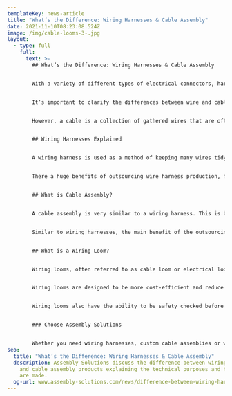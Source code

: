 ```yaml
---
templateKey: news-article
title: "What’s the Difference: Wiring Harnesses & Cable Assembly"
date: 2021-11-10T08:23:08.524Z
image: /img/cable-looms-3-.jpg
layout:
  - type: full
    full:
      text: >-
        ## What’s the Difference: Wiring Harnesses & Cable Assembly


        With a variety of different types of electrical connectors, harnesses and assemblies, it can be difficult to differentiate between them all. We’ve decided to create a guide to help explain the difference between wiring harnesses and cable assemblies.


        It’s important to clarify the differences between wire and cables in order to fully understand the variations of wiring harnesses and cable assemblies. A wire is basically a single conductor made up of either single or multiple strands of connective materials. These materials, typically copper or aluminium, are protected in a non-conductive thermoplastic. 


        However, a cable is a collection of gathered wires that are often covered in different coloured thermoplastic sheaths to aid identification. These sheaths are secured together within a rubber or thermoplastic external cover.


        ## Wiring Harnesses Explained 


        A wiring harness is used as a method of keeping many wires tidy and follows a predefined layout. An example of this would include several wires of a specific length, which are secured together in order to save space and prevent damage during use. Some more complex wiring harnesses have wires going in multiple directions and may include a variety of different termination components.  The wires in both simple and more complex harnesses are usually bound together.  Keeping the wires neatly in place also helps to identify faults much easier. At Assembly Solutions, the production of multiple wire harnesses can be done at once, they are made quickly and at a affordable costs.


        There a huge benefits of outsourcing wire harness production, for example, from Assembly Solutions. For one, there are significantly reduced costs both in terms of direct labour and capital spend. There is also greater efficiencies that are achieved by using a company like Assembly Solutions for wiring harness production. At Assembly solutions, we supply great quality and safety assured wiring harnesses for a wide variety of industries.  Using a wiring harness producer, like Assembly Solutions, offer a superior quality finish and incorporate quality assurance procedures to reduce the risk of faults in the completed products.


        ## What is Cable Assembly? 


        A cable assembly is very similar to a wiring harness. This is because both types follow a pre-designed layout that holds several wires together. However, cable assemblies have the ability to incorporate and hold together individual wires and multicore cables. The biggest difference between cable assemblies and wiring harnesses is that with cable assembly the wiring system is protected by an external casing. Usually made from rubber or vinyl in order to protect the wires and cables from extreme weather, chemical substances and physical damage.   


        Similar to wiring harnesses, the main benefit of the outsourcing cable assembly is that costs are kept low and greater quality assurance for products. 


        ## What is a Wiring Loom? 


        Wiring looms, often referred to as cable loom or electrical loom, are more complex assemblies that are made from different wires and cables. Wiring looms typically have different components, terminations and more intricate layouts when compared with wiring harnesses or cable assemblies.  


        Wiring looms are designed to be more cost-efficient and reduce material wastage. Wiring looms are effective space-saving solutions as they minimise the wiring footprint of a product. They can also be used for partial or complete drop-in solutions making them perfect for applications such as aircraft, household appliances or motor vehicles. Because of this, wiring looms are great at reducing installation times, costs and help to improve overall efficiency. 


        Wiring looms also have the ability to be safety checked before the loom is installed, helping to reduce wiring failures and costly rebuilds. 


        ### Choose Assembly Solutions


        Whether you need wiring harnesses, custom cable assemblies or wiring looms, at Assembly Solutions, we have everything you need for professional wiring solutions and assemblies. All of our products are expertly designed and manufactured to ensure both great quality and safety requirements. Contact us today for more information and a free quote.
seo:
  title: "What’s the Difference: Wiring Harnesses & Cable Assembly"
  description: Assembly Solutions discuss the difference between wiring harnesses
    and cable assembly products explaining the technical purposes and how each
    are made.
  og-url: www.assembly-solutions.com/news/difference-between-wiring-harnesses-and-cable-assembly
---
```

